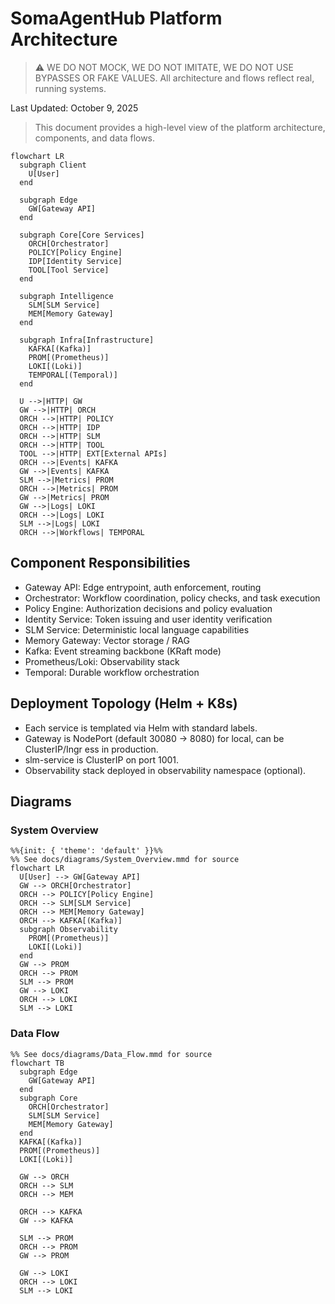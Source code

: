 # SomaAgentHub Platform Architecture

> ⚠️ WE DO NOT MOCK, WE DO NOT IMITATE, WE DO NOT USE BYPASSES OR FAKE VALUES. All architecture and flows reflect real, running systems.

Last Updated: October 9, 2025

> This document provides a high-level view of the platform architecture, components, and data flows.

```mermaid
flowchart LR
  subgraph Client
    U[User]
  end

  subgraph Edge
    GW[Gateway API]
  end

  subgraph Core[Core Services]
    ORCH[Orchestrator]
    POLICY[Policy Engine]
    IDP[Identity Service]
    TOOL[Tool Service]
  end

  subgraph Intelligence
    SLM[SLM Service]
    MEM[Memory Gateway]
  end

  subgraph Infra[Infrastructure]
    KAFKA[(Kafka)]
    PROM[(Prometheus)]
    LOKI[(Loki)]
    TEMPORAL[(Temporal)]
  end

  U -->|HTTP| GW
  GW -->|HTTP| ORCH
  ORCH -->|HTTP| POLICY
  ORCH -->|HTTP| IDP
  ORCH -->|HTTP| SLM
  ORCH -->|HTTP| TOOL
  TOOL -->|HTTP| EXT[External APIs]
  ORCH -->|Events| KAFKA
  GW -->|Events| KAFKA
  SLM -->|Metrics| PROM
  ORCH -->|Metrics| PROM
  GW -->|Metrics| PROM
  GW -->|Logs| LOKI
  ORCH -->|Logs| LOKI
  SLM -->|Logs| LOKI
  ORCH -->|Workflows| TEMPORAL
```

## Component Responsibilities

- Gateway API: Edge entrypoint, auth enforcement, routing
- Orchestrator: Workflow coordination, policy checks, and task execution
- Policy Engine: Authorization decisions and policy evaluation
- Identity Service: Token issuing and user identity verification
- SLM Service: Deterministic local language capabilities
- Memory Gateway: Vector storage / RAG
- Kafka: Event streaming backbone (KRaft mode)
- Prometheus/Loki: Observability stack
- Temporal: Durable workflow orchestration

## Deployment Topology (Helm + K8s)

- Each service is templated via Helm with standard labels.
- Gateway is NodePort (default 30080 → 8080) for local, can be ClusterIP/Ingr ess in production.
- slm-service is ClusterIP on port 1001.
- Observability stack deployed in observability namespace (optional).

## Diagrams

### System Overview
```mermaid
%%{init: { 'theme': 'default' }}%%
%% See docs/diagrams/System_Overview.mmd for source
flowchart LR
  U[User] --> GW[Gateway API]
  GW --> ORCH[Orchestrator]
  ORCH --> POLICY[Policy Engine]
  ORCH --> SLM[SLM Service]
  ORCH --> MEM[Memory Gateway]
  ORCH --> KAFKA[(Kafka)]
  subgraph Observability
    PROM[(Prometheus)]
    LOKI[(Loki)]
  end
  GW --> PROM
  ORCH --> PROM
  SLM --> PROM
  GW --> LOKI
  ORCH --> LOKI
  SLM --> LOKI
```

### Data Flow
```mermaid
%% See docs/diagrams/Data_Flow.mmd for source
flowchart TB
  subgraph Edge
    GW[Gateway API]
  end
  subgraph Core
    ORCH[Orchestrator]
    SLM[SLM Service]
    MEM[Memory Gateway]
  end
  KAFKA[(Kafka)]
  PROM[(Prometheus)]
  LOKI[(Loki)]

  GW --> ORCH
  ORCH --> SLM
  ORCH --> MEM

  ORCH --> KAFKA
  GW --> KAFKA

  SLM --> PROM
  ORCH --> PROM
  GW --> PROM

  GW --> LOKI
  ORCH --> LOKI
  SLM --> LOKI
```
